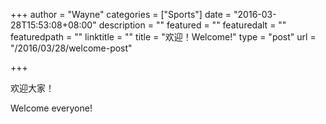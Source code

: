 +++
author = "Wayne"
categories = ["Sports"]
date = "2016-03-28T15:53:08+08:00"
description = ""
featured = ""
featuredalt = ""
featuredpath = ""
linktitle = ""
title = "欢迎！Welcome!"
type = "post"
url = "/2016/03/28/welcome-post"

+++

欢迎大家！

Welcome everyone!